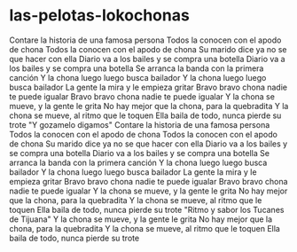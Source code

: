 # las-pelotas-lokochonas
Contare la historia de una famosa persona Todos la conocen con el apodo de chona Todos la conocen con el apodo de chona Su marido dice ya no se que hacer con ella Diario va a los bailes y se compra una botella Diario va a los bailes y se compra una botella Se arranca la banda con la primera canción Y la chona luego luego busca bailador Y la chona luego luego busca bailador La gente la mira y le empieza gritar Bravo bravo chona nadie te puede igualar Bravo bravo chona nadie te puede igualar Y la chona se mueve, y la gente le grita No hay mejor que la chona, para la quebradita Y la chona se mueve, al ritmo que le toquen Ella baila de todo, nunca pierde su trote "Y gozamelo digamos" Contare la historia de una famosa persona Todos la conocen con el apodo de chona Todos la conocen con el apodo de chona Su marido dice ya no se que hacer con ella Diario va a los bailes y se compra una botella Diario va a los bailes y se compra una botella Se arranca la banda con la primera canción Y la chona luego luego busca bailador Y la chona luego luego busca bailador La gente la mira y le empieza gritar Bravo bravo chona nadie te puede igualar Bravo bravo chona nadie te puede igualar Y la chona se mueve, y la gente le grita No hay mejor que la chona, para la quebradita Y la chona se mueve, al ritmo que le toquen Ella baila de todo, nunca pierde su trote "Ritmo y sabor los Tucanes de Tijuana" Y la chona se mueve, y la gente le grita No hay mejor que la chona, para la quebradita Y la chona se mueve, al ritmo que le toquen Ella baila de todo, nunca pierde su trote
